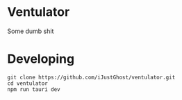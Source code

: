 # Ventulator
Some dumb shit

# Developing
```
git clone https://github.com/iJustGhost/ventulator.git
cd ventulator
npm run tauri dev
```